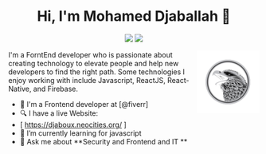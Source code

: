 
<h1 align="center">Hi, I'm Mohamed Djaballah 👋</h1>
<p align="center">
    <a href="https://www.linkedin.com/in/djabouex/"><img src="https://img.shields.io/badge/linkedin-%230177B5?style=flat&logo=linkedin&logoColor=white"/></a>
    <a href="https://www.instagram.com/djabou.ex/"><img src="https://img.shields.io/badge/instagram-%23E4415F?style=flat&logo=instagram&logoColor=white"/></a>
  </p>
  
  <img src="https://github.com/Djabouex/Djabouex/blob/main/eagle-logo-design-vector.png" align="right" width="25%"/>

I'm a ForntEnd developer who is passionate about creating technology to elevate people and help new developers to find the right path. Some technologies I enjoy working with include Javascript, ReactJS, React-Native, and Firebase.

- 🔭 I'm a Frontend developer at [@fiverr] 
- 🔍 I have a live Website:
-    [ https://djaboux.neocities.org/ ]
-  🌱 I’m currently learning for javascript
- 💬 Ask me about **Security and Frontend and IT **
